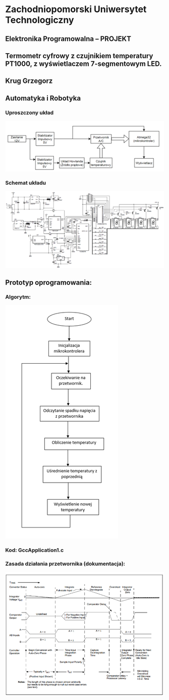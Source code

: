 # Zachodniopomorski Uniwersytet Technologiczny
## Elektronika Programowalna – PROJEKT

## Termometr cyfrowy z czujnikiem temperatury PT1000, z wyświetlaczem 7-segmentowym LED.

## Krug Grzegorz

## Automatyka i Robotyka

### Uproszczony układ
![uklad](/doc/uklad.png)

### Schemat układu
![Scheme](/doc/schemat.png)

## Prototyp oprogramowania:
### Algorytm:
![Algorytm](/doc/algorytm.png)

### Kod: GccApplication1.c

### Zasada działania przetwornika (dokumentacja): 
![Przetwornik](/doc/przetwornik.png)
